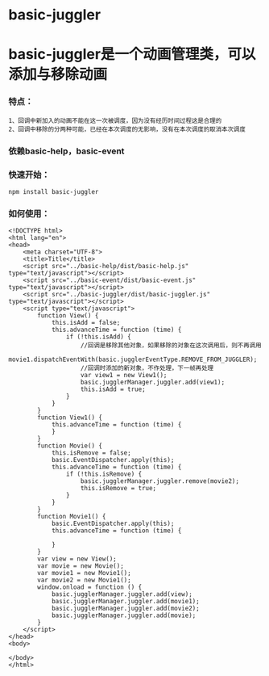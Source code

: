 # basic-juggler

# basic-juggler是一个动画管理类，可以添加与移除动画

### 特点：

    1、回调中新加入的动画不能在这一次被调度，因为没有经历时间过程这是合理的
    2、回调中移除的分两种可能，已经在本次调度的无影响，没有在本次调度的取消本次调度


### 依赖basic-help，basic-event

### 快速开始：

    npm install basic-juggler

### 如何使用：

    <!DOCTYPE html>
    <html lang="en">
    <head>
        <meta charset="UTF-8">
        <title>Title</title>
        <script src="../basic-help/dist/basic-help.js" type="text/javascript"></script>
        <script src="../basic-event/dist/basic-event.js" type="text/javascript"></script>
        <script src="../basic-juggler/dist/basic-juggler.js" type="text/javascript"></script>
        <script type="text/javascript">
            function View() {
                this.isAdd = false;
                this.advanceTime = function (time) {
                    if (!this.isAdd) {
                        //回调是移除其他对象，如果移除的对象在这次调用后，则不再调用
                        movie1.dispatchEventWith(basic.jugglerEventType.REMOVE_FROM_JUGGLER);
                        //回调时添加的新对象，不作处理，下一帧再处理
                        var view1 = new View1();
                        basic.jugglerManager.juggler.add(view1);
                        this.isAdd = true;
                    }
                }
            }
            function View1() {
                this.advanceTime = function (time) {
                }
            }
            function Movie() {
                this.isRemove = false;
                basic.EventDispatcher.apply(this);
                this.advanceTime = function (time) {
                    if (!this.isRemove) {
                        basic.jugglerManager.juggler.remove(movie2);
                        this.isRemove = true;
                    }
                }
            }
            function Movie1() {
                basic.EventDispatcher.apply(this);
                this.advanceTime = function (time) {

                }
            }
            var view = new View();
            var movie = new Movie();
            var movie1 = new Movie1();
            var movie2 = new Movie1();
            window.onload = function () {
                basic.jugglerManager.juggler.add(view);
                basic.jugglerManager.juggler.add(movie1);
                basic.jugglerManager.juggler.add(movie2);
                basic.jugglerManager.juggler.add(movie);
            }
        </script>
    </head>
    <body>

    </body>
    </html>






	